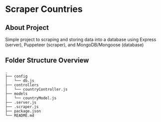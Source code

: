 # Scraper Countries

## About Project

Simple project to scraping and storing data into a database using Express (server), Puppeteer (scraper), and MongoDB/Mongoose (database)

## Folder Structure Overview

```
.
├── config
│   └── db.js
├── controllers
│   └── countryController.js
├── models
│   └── countryModel.js
├── .server.js
├── .scraper.js
├── package.json
└── README.md
```
